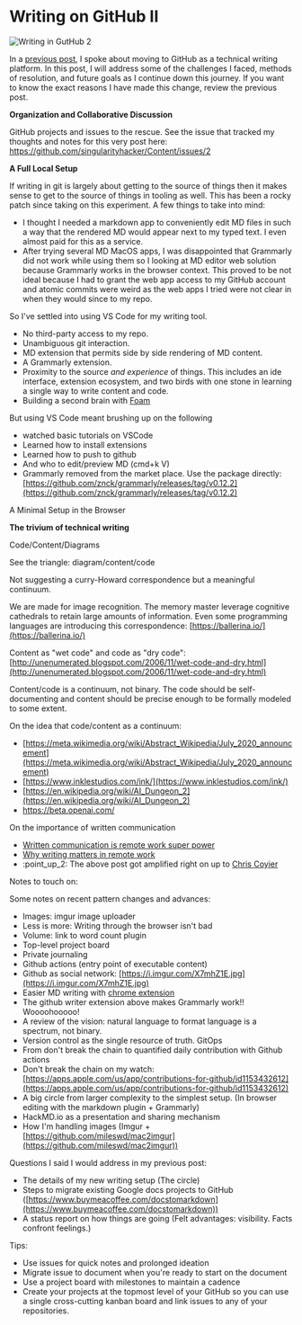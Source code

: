 # Writing on GitHub II

![Writing in GutHub 2](https://i.imgur.com/7q9dp9A.png)

In a [previous post](https://medium.com/@justiceconder/writing-on-github-c35ddd12bfd8), I spoke about moving to GitHub as a technical writing platform. In this post, I will address some of the challenges I faced, methods of resolution, and future goals as I continue down this journey. If you want to know the exact reasons I have made this change, review the previous post.

**Organization and Collaborative Discussion**

GitHub projects and issues to the rescue. See the issue that tracked my thoughts and notes for this very post here: https://github.com/singularityhacker/Content/issues/2

**A Full Local Setup**

If writing in git is largely about getting to the source of things then it makes sense to get to the source of things in tooling as well. This has been a rocky patch since taking on this experiment. A few things to take into mind:

*   I thought I needed a markdown app to conveniently edit MD files in such a way that the rendered MD would appear next to my typed text. I even almost paid for this as a service.
*   After trying several MD MacOS apps, I was disappointed that Grammarly did not work while using them so I looking at MD editor web solution because Grammarly works in the browser context. This proved to be not ideal because I had to grant the web app access to my GitHub account and atomic commits were weird as the web apps I tried were not clear in when they would since to my repo.

So I've settled into using VS Code for my writing tool.

*   No third-party access to my repo.
*   Unambiguous git interaction.
*   MD extension that permits side by side rendering of MD content.
*   A Grammarly extension.
*   Proximity to the source _and experience_ of things. This includes an ide interface, extension ecosystem, and two birds with one stone in learning a single way to write content and code.
*   Building a second brain with [Foam](https://foambubble.github.io/foam/)

But using VS Code meant brushing up on the following

*   watched basic tutorials on VSCode
*   Learned how to install extensions
*   Learned how to push to github
*   And who to edit/preview MD (cmd+k V)
*   Grammarly removed from the market place. Use the package directly: [https://github.com/znck/grammarly/releases/tag/v0.12.2](https://github.com/znck/grammarly/releases/tag/v0.12.2)

A Minimal Setup in the Browser

**The trivium of technical writing**

Code/Content/Diagrams

See the triangle: diagram/content/code

Not suggesting a curry-Howard correspondence but a meaningful continuum.

We are made for image recognition. The memory master leverage cognitive cathedrals to retain large amounts of information. Even some programming languages are introducing this correspondence: [https://ballerina.io/](https://ballerina.io/)

Content as "wet code" and code as "dry code": [http://unenumerated.blogspot.com/2006/11/wet-code-and-dry.html](http://unenumerated.blogspot.com/2006/11/wet-code-and-dry.html)

Content/code is a continuum, not binary. The code should be self-documenting and content should be precise enough to be formally modeled to some extent.

On the idea that code/content as a continuum:

*   [https://meta.wikimedia.org/wiki/Abstract_Wikipedia/July_2020_announcement](https://meta.wikimedia.org/wiki/Abstract_Wikipedia/July_2020_announcement)
*   [https://www.inklestudios.com/ink/](https://www.inklestudios.com/ink/)
*   [https://en.wikipedia.org/wiki/AI_Dungeon_2](https://en.wikipedia.org/wiki/AI_Dungeon_2)
*   https://beta.openai.com/

On the importance of written communication

*   [Written communication is remote work super power](https://snir.dev/blog/remote-async-communication/)
*   [Why writing matters in remote work](http://www.timcasasola.com/blog/writing)
*   :point\_up\_2: The above post got amplified right on up to [Chris Coyier](https://css-tricks.com/why-does-writing-matter-in-remote-work/)

Notes to touch on:

Some notes on recent pattern changes and advances:

*   Images: imgur image uploader
*   Less is more: Writing through the browser isn't bad
*   Volume: link to word count plugin
*   Top-level project board
*   Private journaling
*   Github actions (entry point of executable content)
*   Github as social network: [https://i.imgur.com/X7mhZ1E.jpg](https://i.imgur.com/X7mhZ1E.jpg)
*   Easier MD writing with [chrome extension](https://github.com/ckeditor/github-writer)
*   The github writer extension above makes Grammarly work!! Woooohooooo!
*   A review of the vision: natural language to format language is a spectrum, not binary.
*   Version control as the single resource of truth. GitOps
*   From don't break the chain to quantified daily contribution with Github actions
*   Don't break the chain on my watch: [https://apps.apple.com/us/app/contributions-for-github/id1153432612](https://apps.apple.com/us/app/contributions-for-github/id1153432612)
*   A big circle from larger complexity to the simplest setup. (In browser editing with the markdown plugin + Grammarly)
*   HackMD.io as a presentation and sharing mechanism
*   How I'm handling images (Imgur + [https://github.com/mileswd/mac2imgur](https://github.com/mileswd/mac2imgur))

Questions I said I would address in my previous post:

*   The details of my new writing setup (The circle)
*   Steps to migrate existing Google docs projects to GitHub ([https://www.buymeacoffee.com/docstomarkdown](https://www.buymeacoffee.com/docstomarkdown))
*   A status report on how things are going (Felt advantages: visibility. Facts confront feelings.)

Tips:

*   Use issues for quick notes and prolonged ideation
*   Migrate issue to document when you're ready to start on the document
*   Use a project board with milestones to maintain a cadence
*   Create your projects at the topmost level of your GitHub so you can use a single cross-cutting kanban board and link issues to any of your repositories.
